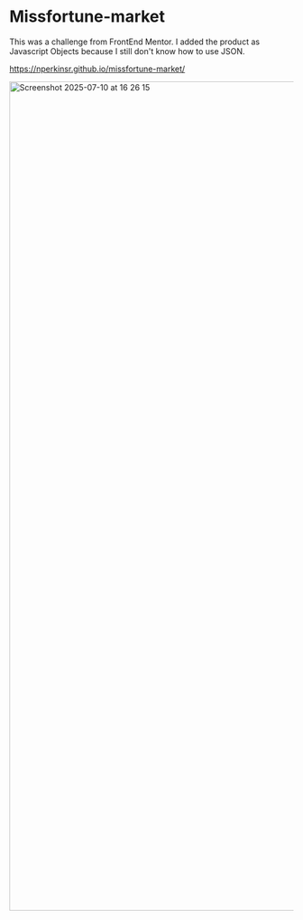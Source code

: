 # Missfortune-market

This was a challenge from FrontEnd Mentor. I added the product as Javascript Objects because I still don't know how to use JSON.

https://nperkinsr.github.io/missfortune-market/

<img width="1291" height="1468" alt="Screenshot 2025-07-10 at 16 26 15" src="https://github.com/user-attachments/assets/622d6712-4eb7-4ec7-b38e-eb7205321e07" />
